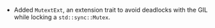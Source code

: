 * Added `MutextExt`, an extension trait to avoid deadlocks with the GIL while locking a `std::sync::Mutex`.